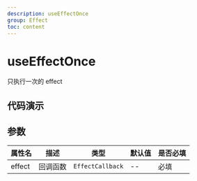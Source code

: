 ```yaml
---
description: useEffectOnce
group: Effect
toc: content
---
```


# useEffectOnce

只执行一次的 effect

## 代码演示

<code src="let-hooks/useEffectOnce/demos/base.tsx" title="基本用法"  description="点击按钮effect只执行一次"></code>

## 参数

| 属性名 | 描述     | 类型             | 默认值 | 是否必填 |
| ------ | -------- | ---------------- | ------ | -------- |
| effect | 回调函数 | `EffectCallback` | --     | 必填     |
